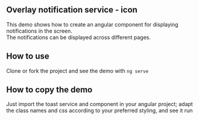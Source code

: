 ## Overlay notification service - icon

This demo shows how to create an angular component for displaying notifications in the screen.  
The notifications can be displayed across different pages.  

## How to use

Clone or fork the project and see the demo with `ng serve`

## How to copy the demo

Just import the toast service and component in your angular project; adapt the class names and css according to your preferred styling, and see it run

